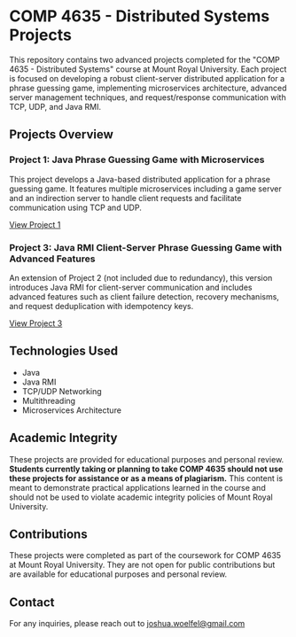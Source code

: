 # COMP 4635 - Distributed Systems Projects

This repository contains two advanced projects completed for the "COMP 4635 - Distributed Systems" course at Mount Royal University. Each project is focused on developing a robust client-server distributed application for a phrase guessing game, implementing microservices architecture, advanced server management techniques, and request/response communication with TCP, UDP, and Java RMI. 
## Projects Overview

### Project 1: Java Phrase Guessing Game with Microservices

This project develops a Java-based distributed application for a phrase guessing game. It features multiple microservices including a game server and an indirection server to handle client requests and facilitate communication using TCP and UDP.

[View Project 1](/Project1)

### Project 3: Java RMI Client-Server Phrase Guessing Game with Advanced Features

An extension of Project 2 (not included due to redundancy), this version introduces Java RMI for client-server communication and includes advanced features such as client failure detection, recovery mechanisms, and request deduplication with idempotency keys.

[View Project 3](/Project3)

## Technologies Used
- Java
- Java RMI
- TCP/UDP Networking
- Multithreading
- Microservices Architecture

## Academic Integrity
These projects are provided for educational purposes and personal review. **Students currently taking or planning to take COMP 4635 should not use these projects for assistance or as a means of plagiarism.** This content is meant to demonstrate practical applications learned in the course and should not be used to violate academic integrity policies of Mount Royal University.

## Contributions
These projects were completed as part of the coursework for COMP 4635 at Mount Royal University. They are not open for public contributions but are available for educational purposes and personal review.

## Contact
For any inquiries, please reach out to joshua.woelfel@gmail.com
